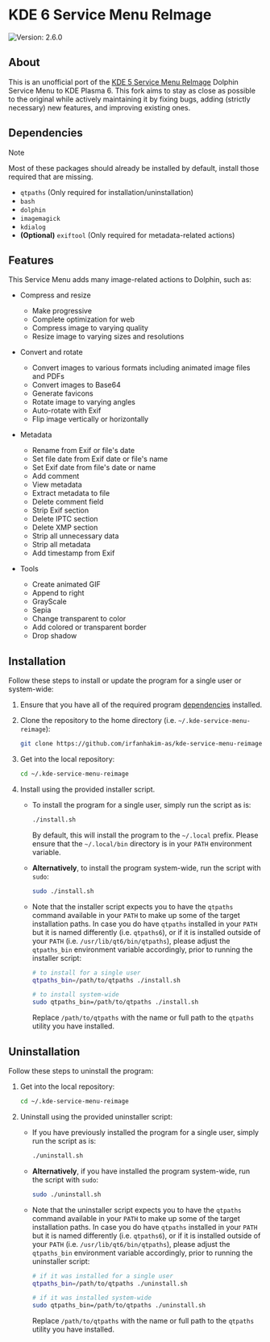 # KDE 6 Service Menu ReImage

![Version: 2.6.0](https://img.shields.io/badge/Version-2.6.0-informational?style=flat)

## About

This is an unofficial port of the [KDE 5 Service Menu ReImage](https://store.kde.org/p/1231579) Dolphin Service Menu to KDE Plasma 6. This fork aims to stay as close as possible to the original while actively maintaining it by fixing bugs, adding (strictly necessary) new features, and improving existing ones.

## Dependencies

> [!NOTE]  
> Most of these packages should already be installed by default, install those required that are missing.

- `qtpaths` (Only required for installation/uninstallation)
- `bash`
- `dolphin`
- `imagemagick`
- `kdialog`
- **(Optional)** `exiftool` (Only required for metadata-related actions)

## Features

This Service Menu adds many image-related actions to Dolphin, such as:

- Compress and resize
  - Make progressive
  - Complete optimization for web
  - Compress image to varying quality
  - Resize image to varying sizes and resolutions

- Convert and rotate
  - Convert images to various formats including animated image files and PDFs
  - Convert images to Base64
  - Generate favicons
  - Rotate image to varying angles
  - Auto-rotate with Exif
  - Flip image vertically or horizontally

- Metadata
  - Rename from Exif or file's date
  - Set file date from Exif date or file's name
  - Set Exif date from file's date or name
  - Add comment
  - View metadata
  - Extract metadata to file
  - Delete comment field
  - Strip Exif section
  - Delete IPTC section
  - Delete XMP section
  - Strip all unnecessary data
  - Strip all metadata
  - Add timestamp from Exif

- Tools
  - Create animated GIF
  - Append to right
  - GrayScale
  - Sepia
  - Change transparent to color
  - Add colored or transparent border
  - Drop shadow

## Installation

Follow these steps to install or update the program for a single user or system-wide:

1. Ensure that you have all of the required program [dependencies](#dependencies) installed.

2. Clone the repository to the home directory (i.e. `~/.kde-service-menu-reimage`):

    ```sh
    git clone https://github.com/irfanhakim-as/kde-service-menu-reimage.git ~/.kde-service-menu-reimage
    ```

3. Get into the local repository:

    ```sh
    cd ~/.kde-service-menu-reimage
    ```

4. Install using the provided installer script.

   - To install the program for a single user, simply run the script as is:

      ```sh
      ./install.sh
      ```

      By default, this will install the program to the `~/.local` prefix. Please ensure that the `~/.local/bin` directory is in your `PATH` environment variable.

   - **Alternatively**, to install the program system-wide, run the script with `sudo`:

      ```sh
      sudo ./install.sh
      ```

   - Note that the installer script expects you to have the `qtpaths` command available in your `PATH` to make up some of the target installation paths. In case you do have `qtpaths` installed in your `PATH` but it is named differently (i.e. `qtpaths6`), or if it is installed outside of your `PATH` (i.e. `/usr/lib/qt6/bin/qtpaths`), please adjust the `qtpaths_bin` environment variable accordingly, prior to running the installer script:

      ```sh
      # to install for a single user
      qtpaths_bin=/path/to/qtpaths ./install.sh

      # to install system-wide
      sudo qtpaths_bin=/path/to/qtpaths ./install.sh
      ```

      Replace `/path/to/qtpaths` with the name or full path to the `qtpaths` utility you have installed.

## Uninstallation

Follow these steps to uninstall the program:

1. Get into the local repository:

    ```sh
    cd ~/.kde-service-menu-reimage
    ```

2. Uninstall using the provided uninstaller script:

   - If you have previously installed the program for a single user, simply run the script as is:

      ```sh
      ./uninstall.sh
      ```

   - **Alternatively**, if you have installed the program system-wide, run the script with `sudo`:

      ```sh
      sudo ./uninstall.sh
      ```

   - Note that the uninstaller script expects you to have the `qtpaths` command available in your `PATH` to make up some of the target installation paths. In case you do have `qtpaths` installed in your `PATH` but it is named differently (i.e. `qtpaths6`), or if it is installed outside of your `PATH` (i.e. `/usr/lib/qt6/bin/qtpaths`), please adjust the `qtpaths_bin` environment variable accordingly, prior to running the uninstaller script:

      ```sh
      # if it was installed for a single user
      qtpaths_bin=/path/to/qtpaths ./uninstall.sh

      # if it was installed system-wide
      sudo qtpaths_bin=/path/to/qtpaths ./uninstall.sh
      ```

      Replace `/path/to/qtpaths` with the name or full path to the `qtpaths` utility you have installed.
